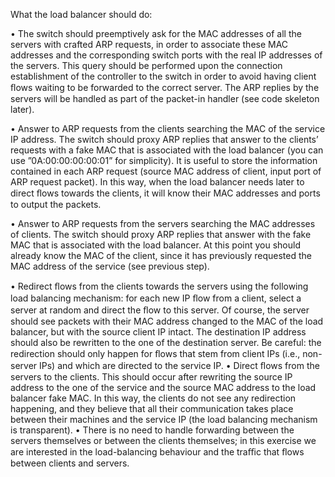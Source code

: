 What the load balancer should do:

• The switch should preemptively ask for the MAC addresses of all the servers with crafted ARP requests, in order to associate these MAC addresses and the corresponding switch ports with the real IP addresses of the servers. This query should be performed upon the connection establishment of the controller to the switch in order to avoid having client ﬂows waiting to be forwarded to the correct server. The ARP replies by the servers will be handled as part of the packet-in handler (see code skeleton later). 

• Answer to ARP requests from the clients searching the MAC of the service IP address. The switch should proxy ARP replies that answer to the clients’ requests with a fake MAC that is associated with the load balancer (you can use ”0A:00:00:00:00:01” for simplicity). It is useful to store the information contained in each ARP request (source MAC address of client, input port of ARP request packet). In this way, when the load balancer needs later to direct ﬂows towards the clients, it will know their MAC addresses and ports to output the packets. 

• Answer to ARP requests from the servers searching the MAC addresses of clients. The switch should proxy ARP replies that answer with the fake MAC that is associated with the load balancer. At this point you should already know the MAC of the client, since it has previously requested the MAC address of the service (see previous step).

• Redirect ﬂows from the clients towards the servers using the following load balancing mechanism: for each new IP ﬂow from a client, select a server at random and direct the ﬂow to this server. Of course, the server should see packets with their MAC address changed to the MAC of the load balancer, but with the source client IP intact. The destination IP address should also be rewritten to the one of the destination server. Be careful: the redirection should only happen for ﬂows that stem from client IPs (i.e., non-server IPs) and which are directed to the service IP. • Direct ﬂows from the servers to the clients. This should occur after rewriting the source IP address to the one of the service and the source MAC address to the load balancer fake MAC. In this way, the clients do not see any redirection happening, and they believe that all their communication takes place between their machines and the service IP (the load balancing mechanism is transparent). • There is no need to handle forwarding between the servers themselves or between the clients themselves; in this exercise we are interested in the load-balancing behaviour and the traﬃc that ﬂows between clients and servers.
